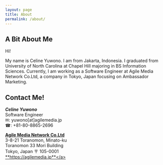 ```yaml
---
layout: page
title: About
permalink: /about/
---
```


## A Bit About Me

Hi!<br/>

My name is Celine Yuwono. I am from Jakarta, Indonesia.
I graduated from University of North Carolina at Chapel Hill majoring in BS Information Sciences.
Currently, I am working as a Software Engineer at Agile Media Network Co.Ltd,
a company in Tokyo, Japan focusing on Ambassador Marketing.<br/>

## Contact Me!

<span class="agile">**_Celine Yuwono_**</span><br/>
Software Engineer<br/>
✉: yuwono[at]agilemedia.jp<br/>
☎: +81-80-8865-2696<br/>

<a href="https://agilemedia.jp" class="agile">**Agile Media Network Co.Ltd**</a><br/>
3-8-21 Toranomon, Minato-ku<br/>
Toranomon 33 Mori Building<br/>
Tokyo, Japan 〒 105-0001<br/>
<a href="https://agilemedia.jp" class="agile">**https://agilemedia.jp**</a>
